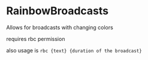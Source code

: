 # RainbowBroadcasts
 Allows for broadcasts with changing colors

requires rbc permission

also usage is `rbc {text} {duration of the broadcast}`
